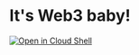 # It's Web3 baby!

[![Open in Cloud Shell](https://gstatic.com/cloudssh/images/open-btn.svg)](https://ssh.cloud.google.com/cloudshell/editor?cloudshell_git_repo=https%3A%2F%2Fgithub.com%2Fbitcoin-in-action%2Fhardhat-hello-world&cloudshell_git_branch=master&shellonly=true&cloudshell_tutorial=2-prelaunch%2Fhello-world%2Fgcp-shell-tutorial.md)
